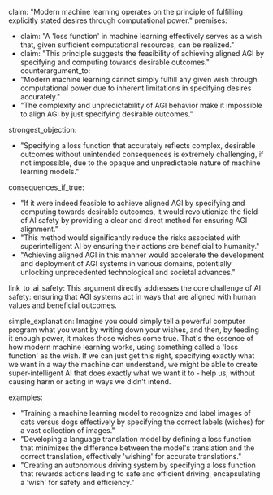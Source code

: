 claim: "Modern machine learning operates on the principle of fulfilling explicitly stated desires through computational power."
premises:
  - claim: "A 'loss function' in machine learning effectively serves as a wish that, given sufficient computational resources, can be realized."
  - claim: "This principle suggests the feasibility of achieving aligned AGI by specifying and computing towards desirable outcomes."
counterargument_to:
  - "Modern machine learning cannot simply fulfill any given wish through computational power due to inherent limitations in specifying desires accurately."
  - "The complexity and unpredictability of AGI behavior make it impossible to align AGI by just specifying desirable outcomes."

strongest_objection:
  - "Specifying a loss function that accurately reflects complex, desirable outcomes without unintended consequences is extremely challenging, if not impossible, due to the opaque and unpredictable nature of machine learning models."

consequences_if_true:
  - "If it were indeed feasible to achieve aligned AGI by specifying and computing towards desirable outcomes, it would revolutionize the field of AI safety by providing a clear and direct method for ensuring AGI alignment."
  - "This method would significantly reduce the risks associated with superintelligent AI by ensuring their actions are beneficial to humanity."
  - "Achieving aligned AGI in this manner would accelerate the development and deployment of AGI systems in various domains, potentially unlocking unprecedented technological and societal advances."

link_to_ai_safety: This argument directly addresses the core challenge of AI safety: ensuring that AGI systems act in ways that are aligned with human values and beneficial outcomes.

simple_explanation: Imagine you could simply tell a powerful computer program what you want by writing down your wishes, and then, by feeding it enough power, it makes those wishes come true. That's the essence of how modern machine learning works, using something called a 'loss function' as the wish. If we can just get this right, specifying exactly what we want in a way the machine can understand, we might be able to create super-intelligent AI that does exactly what we want it to - help us, without causing harm or acting in ways we didn't intend.

examples:
  - "Training a machine learning model to recognize and label images of cats versus dogs effectively by specifying the correct labels (wishes) for a vast collection of images."
  - "Developing a language translation model by defining a loss function that minimizes the difference between the model's translation and the correct translation, effectively 'wishing' for accurate translations."
  - "Creating an autonomous driving system by specifying a loss function that rewards actions leading to safe and efficient driving, encapsulating a 'wish' for safety and efficiency."